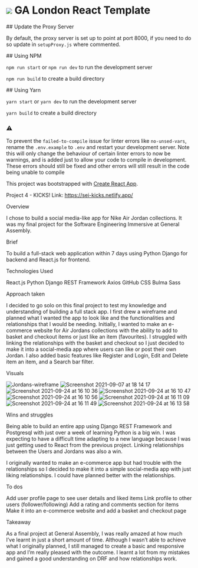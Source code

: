 # ![](https://ga-dash.s3.amazonaws.com/production/assets/logo-9f88ae6c9c3871690e33280fcf557f33.png) GA London React Template

## Update the Proxy Server

By default, the proxy server is set up to point at port 8000, if you need to do so update in `setupProxy.js` where commented.

## Using NPM

`npm run start` or `npm run dev`  to run the development server

`npm run build` to create a build directory

## Using Yarn

`yarn start` or `yarn dev`  to run the development server

`yarn build` to create a build directory

### ⚠️

To prevent the `failed-to-compile` issue for linter errors like `no-unsed-vars`, rename the `.env.example` to `.env` and restart your development server. Note this will only change the behaviour of certain linter errors to now be warnings, and is added just to allow your code to compile in development. These errors should still be fixed and other errors will still result in the code being unable to compile

This project was bootstrapped with [Create React App](https://github.com/facebook/create-react-app).

Project 4 - KICKS!
Link: https://sei-kicks.netlify.app/

Overview

I chose to build a social media-like app for Nike Air Jordan collections. It was my final project for the Software Engineering Immersive at General Assembly.

Brief

To build a full-stack web application within 7 days using Python Django for backend and React.js for frontend.

Technologies Used

React.js
Python
Django
REST Framework
Axios
GitHub
CSS
Bulma Sass


Approach taken

I decided to go solo on this final project to test my knowledge and understanding of building a full stack app. I first drew a wireframe and planned what I wanted the app to look like and the functionalities and relationships that I would be needing. Initially, I wanted to make an e-commerce website for Air Jordans collections with the ability to add to basket and checkout items or just like an item (favourites). I struggled with linking the relationships with the basket and checkout so I just decided to make it into a social-media app where users can like or post their own Jordan. I also added basic features like Register and Login, Edit and Delete item an item, and a Search bar filter.

Visuals

![Jordans-wireframe](https://user-images.githubusercontent.com/86128330/151543388-8af4ae7a-9e8e-40a0-9a39-b2ca5a7f796a.png)
![Screenshot 2021-09-07 at 18 14 17](https://user-images.githubusercontent.com/86128330/151543416-48b119ba-07cc-43b7-b6ee-c6f5e2e919b0.png)
![Screenshot 2021-09-24 at 16 10 36](https://user-images.githubusercontent.com/86128330/151543499-18490236-5ca7-4cee-a2fb-09939fa131b8.png)
![Screenshot 2021-09-24 at 16 10 47](https://user-images.githubusercontent.com/86128330/151543506-19a80351-5440-412f-a06b-ca8049d7b937.png)
![Screenshot 2021-09-24 at 16 10 56](https://user-images.githubusercontent.com/86128330/151543510-ae27a9c1-2a85-428a-a7bb-84f5e85df041.png)
![Screenshot 2021-09-24 at 16 11 09](https://user-images.githubusercontent.com/86128330/151543511-67d14e24-3931-4080-a9ab-26ad39b91b90.png)
![Screenshot 2021-09-24 at 16 11 49](https://user-images.githubusercontent.com/86128330/151543513-36e0c0a2-6c5c-47b4-b600-f01b95596668.png)
![Screenshot 2021-09-24 at 16 13 58](https://user-images.githubusercontent.com/86128330/151543517-a6d350c3-90eb-4654-a8fc-fa76e634014a.png)

Wins and struggles

Being able to build an entire app using Django REST Framework and Postgresql with just over a week of learning Python is a big win. I was expecting to have a difficult time adapting to a new language because I was just getting used to React from the previous project. Linking relationships between the Users and Jordans was also a win.

I originally wanted to make an e-commerce app but had trouble with the relationships so I decided to make it into a simple social-media app with just liking relationships. I could have planned better with the relationships.

To dos

Add user profile page to see user details and liked items
Link profile to other users (follower/following)
Add a rating and comments section for items
Make it into an e-commerce website and add a basket and checkout page

Takeaway

As a final project at General Assembly, I was really amazed at how much I’ve learnt in just a short amount of time. Although I wasn’t able to achieve what I originally planned, I still managed to create a basic and responsive app and I’m really pleased with the outcome. I learnt a lot from my mistakes and gained a good understanding on DRF and how relationships work. 
